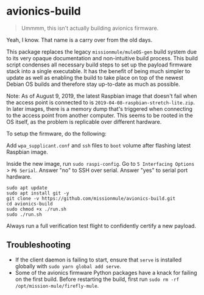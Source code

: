 # avionics-build

> Ummmm, this isn't actually building avionics firmware.

Yeah, I know. That name is a carry over from the old days.

This package replaces the legacy `missionmule/muleOS-gen` build system due to
its very opaque documentation and non-intuitive build process. This build script
condenses all necessary build steps to set up the payload firmware stack into a
single executable. It has the benefit of being much simpler to update as well as
enabling the build to take place on top of the newest Debian OS builds and
therefore stay up-to-date as much as possible.

Note: As of August 9, 2019, the latest Raspbian image that doesn't fail when
the access point is connected to is `2019-04-08-raspbian-stretch-lite.zip`. In
later images, there is a memory dump that's triggered when connecting to the
access point from another computer. This seems to be rooted in the OS itself,
as the problem is replicable over different hardware.

To setup the firmware, do the following:

Add `wpa_supplicant.conf` and `ssh` files to `boot` volume after flashing latest
Raspbian image.

Inside the new image, run `sudo raspi-config`. Go to `5 Interfacing Options` > `P6 Serial`. Answer "no" to SSH over serial. Answer "yes" to serial port hardware.

```
sudo apt update
sudo apt install git -y
git clone -v https://github.com/missionmule/avionics-build.git
cd avionics-build
sudo chmod +x ./run.sh
sudo ./run.sh
```

Always run a full verification test flight to confidently certify a new payload.

## Troubleshooting

* If the client daemon is failing to start, ensure that `serve` is installed globally with `sudo yarn global add serve`.
* Some of the avionics firmware Python packages have a knack for failing on the first build. Before restarting the build, first run `sudo rm -rf /opt/mission-mule/firefly-mule`. 
